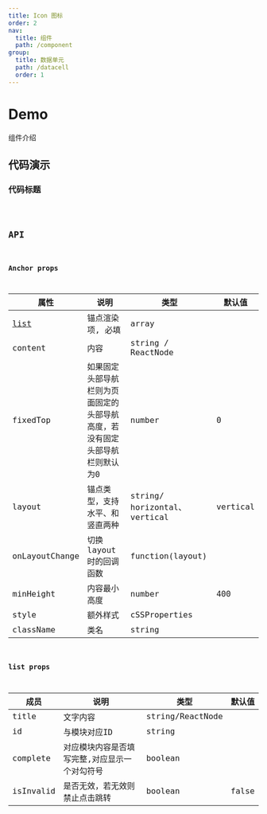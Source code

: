 ```yaml
---
title: Icon 图标
order: 2
nav:
  title: 组件
  path: /component
group:
  title: 数据单元
  path: /datacell
  order: 1
---
```


# Demo
组件介绍

## 代码演示

### 代码标题
<code src="./demo/demo1.tsx" />

## API
### Anchor props

| 属性           | 说明                                                                        | 类型                          | 默认值   |
| -------------- | --------------------------------------------------------------------------- | ----------------------------- | -------- |
| <a href="#list-props">list</a>           | 锚点渲染项, 必填                                                            | array                         |          |
| content        | 内容                                                                        | string / ReactNode            |          |
| fixedTop       | 如果固定头部导航栏则为页面固定的头部导航高度，若没有固定头部导航栏则默认为0 | number                        | 0        |
| layout         | 锚点类型，支持水平、和竖直两种                                              | string/ horizontal、 vertical | vertical |
| onLayoutChange | 切换layout时的回调函数                                                      | function(layout)              |          |
| minHeight      | 内容最小高度                                                                | number                        | 400      |
| style          | 额外样式                                                                    | cSSProperties                 |          |
| className      | 类名                                                                        | string                        |          |

    
### list props 

| 成员      | 说明                                          | 类型             | 默认值 |
| --------- | --------------------------------------------- | ---------------- | ------ |
| title     | 文字内容                                      | string/ReactNode |        |
| id        | 与模块对应ID                                  | string           |        |
| complete  | 对应模块内容是否填写完整,对应显示一个对勾符号 | boolean          |        |
| isInvalid | 是否无效，若无效则禁止点击跳转                | boolean          | false  |
